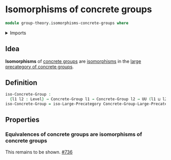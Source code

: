 # Isomorphisms of concrete groups

```agda
module group-theory.isomorphisms-concrete-groups where
```

<details><summary>Imports</summary>

```agda
open import category-theory.isomorphisms-large-precategories

open import foundation.universe-levels

open import group-theory.concrete-groups
open import group-theory.precategory-of-concrete-groups
```

</details>

## Idea

**Isomorphisms** of [concrete groups](group-theory.concrete-groups.md) are
[isomorphisms](category-theory.isomorphisms-large-precategories) in the
[large precategory of concrete groups](group-theory.precategory-of-concrete-groups).

## Definition

```agda
iso-Concrete-Group :
  {l1 l2 : Level} → Concrete-Group l1 → Concrete-Group l2 → UU (l1 ⊔ l2)
iso-Concrete-Group = iso-Large-Precategory Concrete-Group-Large-Precategory
```

## Properties

### Equivalences of concrete groups are isomorphisms of concrete groups

This remains to be shown.
[#736](https://github.com/UniMath/agda-unimath/issues/736)
